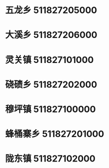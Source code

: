 # 五龙乡 511827205000
# 大溪乡 511827206000
# 灵关镇 511827101000
# 硗碛乡 511827202000
# 穆坪镇 511827100000
# 蜂桶寨乡 511827201000
# 陇东镇 511827102000
